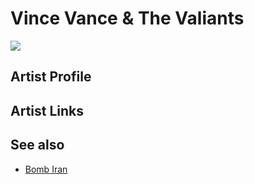 # Vince Vance & The Valiants

![](../../asssets/artists/Vince_Vance_and_The_Valiants.png)

## Artist Profile



## Artist Links



## See also

- [Bomb Iran](Vince_Vance_and_The_Valiants-Bomb_Iran.md)
